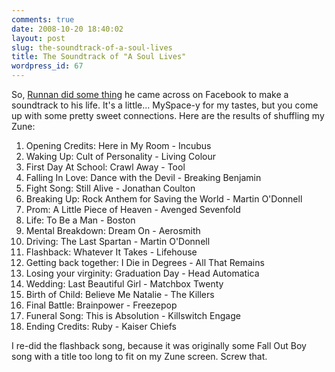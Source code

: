```yaml
---
comments: true
date: 2008-10-20 18:40:02
layout: post
slug: the-soundtrack-of-a-soul-lives
title: The Soundtrack of "A Soul Lives"
wordpress_id: 67
---
```


So, [Runnan did some thing](http://ponspk.blogspot.com/2008/10/soundtrack-of-man-life-and-death-of.html) he came across on Facebook to make a soundtrack to his life. It's a little... MySpace-y for my tastes, but you come up with some pretty sweet connections. Here are the results of shuffling my Zune:

1. Opening Credits: Here in My Room - Incubus
2. Waking Up: Cult of Personality - Living Colour
3. First Day At School: Crawl Away - Tool
4. Falling In Love: Dance with the Devil - Breaking Benjamin
5. Fight Song: Still Alive - Jonathan Coulton
6. Breaking Up: Rock Anthem for Saving the World - Martin O'Donnell
7. Prom: A Little Piece of Heaven - Avenged Sevenfold
8. Life: To Be a Man - Boston
9. Mental Breakdown: Dream On - Aerosmith
10. Driving: The Last Spartan - Martin O'Donnell
11. Flashback: Whatever It Takes - Lifehouse
12. Getting back together: I Die in Degrees - All That Remains
13. Losing your virginity: Graduation Day - Head Automatica
14. Wedding: Last Beautiful Girl - Matchbox Twenty
15. Birth of Child: Believe Me Natalie - The Killers
16. Final Battle: Brainpower - Freezepop
17. Funeral Song: This is Absolution - Killswitch Engage
18. Ending Credits: Ruby - Kaiser Chiefs

I re-did the flashback song, because it was originally some Fall Out Boy song with a title too long to fit on my Zune screen. Screw that.
